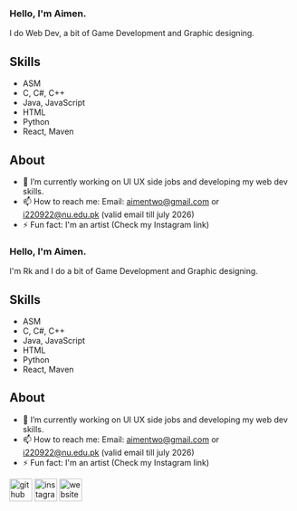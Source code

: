 ### Hello, I'm Aimen.

 I do Web Dev, a bit of Game Development and Graphic designing.

## Skills 
* ASM
* C, C#, C++
* Java, JavaScript
* HTML
* Python
* React, Maven

## About 
- 🔭 I’m currently working on UI UX side jobs and developing my web dev skills. 
- 📫 How to reach me: Email: aimentwo@gmail.com or i220922@nu.edu.pk (valid email till july 2026) 
- ⚡ Fun fact: I'm an artist (Check my Instagram link) 

### Hello, I'm Aimen.

I'm Rk and I do a bit of Game Development and Graphic designing.

## Skills 
* ASM
* C, C#, C++
* Java, JavaScript
* HTML
* Python
* React, Maven

## About 
- 🔭 I’m currently working on UI UX side jobs and developing my web dev skills. 
- 📫 How to reach me: Email: aimentwo@gmail.com or i220922@nu.edu.pk (valid email till july 2026) 
- ⚡ Fun fact: I'm an artist (Check my Instagram link) 

[<img src='https://cdn.jsdelivr.net/npm/simple-icons@3.0.1/icons/github.svg' alt='github' height='40'>](https://github.com/aimenahmadd)
[<img src='https://cdn.jsdelivr.net/npm/simple-icons@3.0.1/icons/instagram.svg' alt='instagram' height='40'>](https://www.instagram.com/heliophilia_studios/)
[<img src='https://cdn.jsdelivr.net/npm/simple-icons@3.0.1/icons/icloud.svg' alt='website' height='40'>](https://www.instagram.com/heliophilia_studios/)





